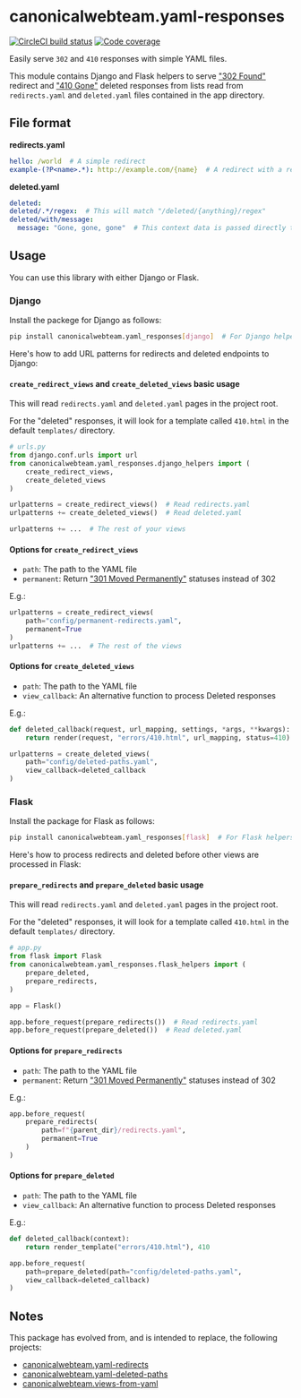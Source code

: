 # canonicalwebteam.yaml-responses

[![CircleCI build status](https://circleci.com/gh/canonical-web-and-design/canonicalwebteam.yaml-responses.svg?style=shield)][circleci] [![Code coverage](https://codecov.io/gh/canonical-web-and-design/canonicalwebteam.yaml-responses/branch/master/graph/badge.svg)][codecov]

Easily serve `302` and `410` responses with simple YAML files.

This module contains Django and Flask helpers to serve ["302 Found"](https://en.wikipedia.org/wiki/List_of_HTTP_status_codes#301) redirect and ["410 Gone"](https://en.wikipedia.org/wiki/List_of_HTTP_status_codes#410) deleted responses from lists read from `redirects.yaml` and `deleted.yaml` files contained in the app directory.

## File format

**redirects.yaml**

``` yaml
hello: /world  # A simple redirect
example-(?P<name>.*): http://example.com/{name}  # A redirect with a regex replacement
```

**deleted.yaml**

``` yaml
deleted:
deleted/.*/regex:  # This will match "/deleted/{anything}/regex"
deleted/with/message:
  message: "Gone, gone, gone"  # This context data is passed directly to the template
```

## Usage

You can use this library with either Django or Flask.

### Django

Install the packege for Django as follows:

``` bash
pip install canonicalwebteam.yaml_responses[django]  # For Django helpers
```

Here's how to add URL patterns for redirects and deleted endpoints to Django:

#### `create_redirect_views` and `create_deleted_views` basic usage

This will read `redirects.yaml` and `deleted.yaml` pages in the project root.

For the "deleted" responses, it will look for a template called `410.html` in the default `templates/` directory.

``` python
# urls.py
from django.conf.urls import url
from canonicalwebteam.yaml_responses.django_helpers import (
    create_redirect_views,
    create_deleted_views
)

urlpatterns = create_redirect_views()  # Read redirects.yaml
urlpatterns += create_deleted_views()  # Read deleted.yaml

urlpatterns += ...  # The rest of your views
```

#### Options for `create_redirect_views`

- `path`: The path to the YAML file
- `permanent`: Return ["301 Moved Permanently"](https://en.wikipedia.org/wiki/List_of_HTTP_status_codes#301) statuses instead of 302

E.g.:

``` python
urlpatterns = create_redirect_views(
    path="config/permanent-redirects.yaml",
    permanent=True
)
urlpatterns += ...  # The rest of the views
```

#### Options for `create_deleted_views`

- `path`: The path to the YAML file
- `view_callback`: An alternative function to process Deleted responses

E.g.:

``` python
def deleted_callback(request, url_mapping, settings, *args, **kwargs):
    return render(request, "errors/410.html", url_mapping, status=410)

urlpatterns = create_deleted_views(
    path="config/deleted-paths.yaml",
    view_callback=deleted_callback
)
```

### Flask

Install the package for Flask as follows:

``` bash
pip install canonicalwebteam.yaml_responses[flask]  # For Flask helpers
```

Here's how to process redirects and deleted before other views are processed in Flask:

#### `prepare_redirects` and `prepare_deleted` basic usage

This will read `redirects.yaml` and `deleted.yaml` pages in the project root.

For the "deleted" responses, it will look for a template called `410.html` in the default `templates/` directory.

``` python
# app.py
from flask import Flask
from canonicalwebteam.yaml_responses.flask_helpers import (
    prepare_deleted,
    prepare_redirects,
)

app = Flask()

app.before_request(prepare_redirects())  # Read redirects.yaml
app.before_request(prepare_deleted())  # Read deleted.yaml
```

#### Options for `prepare_redirects`

- `path`: The path to the YAML file
- `permanent`: Return ["301 Moved Permanently"](https://en.wikipedia.org/wiki/List_of_HTTP_status_codes#301) statuses instead of 302

E.g.:

``` python
app.before_request(
    prepare_redirects(
        path=f"{parent_dir}/redirects.yaml",
        permanent=True
    )
)
```

#### Options for `prepare_deleted`

- `path`: The path to the YAML file
- `view_callback`: An alternative function to process Deleted responses

E.g.:

``` python
def deleted_callback(context):
    return render_template("errors/410.html"), 410

app.before_request(
    path=prepare_deleted(path="config/deleted-paths.yaml",
    view_callback=deleted_callback)
)
```

## Notes

This package has evolved from, and is intended to replace, the following projects:

- [canonicalwebteam.yaml-redirects](https://github.com/canonical-web-and-design/yaml-redirects)
- [canonicalwebteam.yaml-deleted-paths](https://github.com/canonical-web-and-design/yaml-deleted-paths)
- [canonicalwebteam.views-from-yaml](https://github.com/canonical-web-and-design/views-from-yaml)


[circleci]: https://circleci.com/gh/canonical-web-and-design/canonicalwebteam.yaml-responses "CircleCI build status"
[codecov]: https://codecov.io/gh/canonical-web-and-design/canonicalwebteam.yaml-responses "Code coverage"
